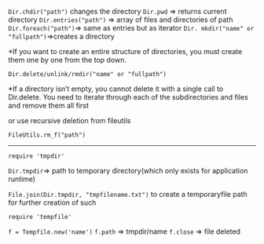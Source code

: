 `Dir.chdir("path")` changes the directory
`Dir.pwd` => returns current directory
`Dir.entries("path")` => array of files and directories of path
`Dir.foreach("path")`=> same as entries but as iterator
`Dir. mkdir("name" or "fullpath")`=>creates a directory

*If you want to create an entire structure of directories, you must create them one by one from the top down.

`Dir.delete/unlink/rmdir("name" or "fullpath")`

*If a directory isn’t empty, you cannot delete it with a single call to Dir.delete. You need to iterate through each of the subdirectories and files and remove them all first

or use recursive deletion from fileutils

`FileUtils.rm_f("path")`

---

`require 'tmpdir'`

`Dir.tmpdir`=> path to temporary directory(which only exists for application runtime)

`File.join(Dir.tmpdir, "tmpfilename.txt")`
	to create a temporaryfile path for further creation of such


`require 'tempfile'`

`f = Tempfile.new('name')`
`f.path` => tmpdir/name
`f.close` => file deleted